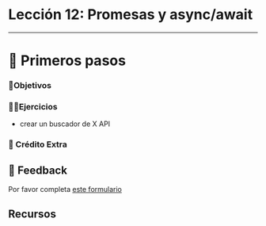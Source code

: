 # Lección 12: Promesas y async/await

----

# 🐾 Primeros pasos

### 🎯Objetivos

### 🏋️‍♂️Ejercicios

- crear un buscador de X API

### 🍬 Crédito Extra

## 📣 Feedback
Por favor completa [este formulario](https://docs.google.com/forms/d/e/1FAIpQLSf6hxzKdcgkQv6EKjS1AXmGO_Y49Aa86zOpcveI3Xp-ZIHYTg/viewform?usp=pp_url&entry.1972342453={{MI-EMAIL}}&entry.1828471740=leccion-12)

## Recursos